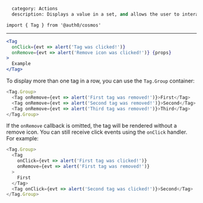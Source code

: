 ```meta
  category: Actions
  description: Displays a value in a set, and allows the user to interact with it
```

`import { Tag } from '@auth0/cosmos'`

---

```jsx
<Tag
  onClick={evt => alert('Tag was clicked!')}
  onRemove={evt => alert('Remove icon was clicked!')} {props}
>
  Example
</Tag>
```

To display more than one tag in a row, you can use the `Tag.Group` container:

```js
<Tag.Group>
  <Tag onRemove={evt => alert('First tag was removed!')}>First</Tag>
  <Tag onRemove={evt => alert('Second tag was removed!')}>Second</Tag>
  <Tag onRemove={evt => alert('Third tag was removed!')}>Third</Tag>
</Tag.Group>
```

If the `onRemove` callback is omitted, the tag will be rendered without a remove icon. You can still receive click events using the `onClick` handler. For example:

```js
<Tag.Group>
  <Tag
    onClick={evt => alert('First tag was clicked!')}
    onRemove={evt => alert('First tag was removed!')}
  >
    First
  </Tag>
  <Tag onClick={evt => alert('Second tag was clicked!')}>Second</Tag>
</Tag.Group>
```
